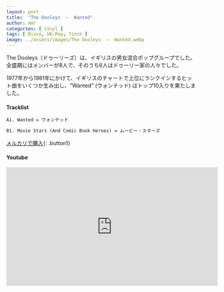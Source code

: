 ```yaml
---
layout: post
title:  "The Dooleys  –  Wanted"
author: mmr
categories: [ Vinyl ]
tags: [ Disco, UK-Pop, 7inch ]
image: ../assets/images/The Dooleys  –  Wanted.webp
---
```


The Dooleys（ドゥーリーズ）は、イギリスの男女混合ポップグループでした。全盛期にはメンバーが8人で、そのうち6人はドゥーリー家の人々でした。

1977年から1981年にかけて、イギリスのチャートで上位にランクインするヒット曲をいくつか生み出し、"Wanted" (ウォンテッド) はトップ10入りを果たしました。

#### Tracklist
```md
A1. Wanted = ウォンテッド

B1. Movie Stars (And Comic Book Heroes) = ムービー・スターズ
```

[メルカリで購入](https://jp.mercari.com/item/m48275786483?afid=6142608987){: .button1}

#### Youtube
<iframe width="560" height="315" src="https://www.youtube.com/embed/f7qcH6G4gIw?si=N2ntaNIkt5AWNKa-" title="YouTube video player" frameborder="0" allow="accelerometer; autoplay; clipboard-write; encrypted-media; gyroscope; picture-in-picture; web-share" referrerpolicy="strict-origin-when-cross-origin" allowfullscreen></iframe>
